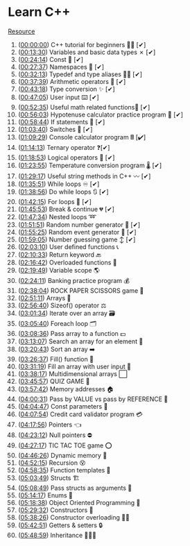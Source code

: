 # Learn C++

[Resource](https://www.youtube.com/watch?v=-TkoO8Z07hI)

1. ([00:00:00](https://www.youtube.com/watch?v=-TkoO8Z07hI&t=0s)) C++ tutorial for beginners 👨‍💻 [✔]
2. ([00:13:30](https://www.youtube.com/watch?v=-TkoO8Z07hI&t=810s)) Variables and basic data types ✗ [✔]
3. ([00:24:14](https://www.youtube.com/watch?v=-TkoO8Z07hI&t=1454s)) Const 🚫 [✔]
4. ([00:27:37](https://www.youtube.com/watch?v=-TkoO8Z07hI&t=1657s)) Namespaces 📛 [✔]
5. ([00:32:13](https://www.youtube.com/watch?v=-TkoO8Z07hI&t=1933s)) Typedef and type aliases 🙋‍♂️ [✔]
6. ([00:37:39](https://www.youtube.com/watch?v=-TkoO8Z07hI&t=2259s)) Arithmetic operators 🧮 [✔]
7. ([00:43:18](https://www.youtube.com/watch?v=-TkoO8Z07hI&t=2598s)) Type conversion ✨ [✔]
8. ([00:47:05](https://www.youtube.com/watch?v=-TkoO8Z07hI&t=2825s)) User input ⌨️ [✔]
9. ([00:52:35](https://www.youtube.com/watch?v=-TkoO8Z07hI&t=3155s)) Useful math related functions🔢 [✔]
10. ([00:56:03](https://www.youtube.com/watch?v=-TkoO8Z07hI&t=3363s)) Hypotenuse calculator practice program 📐 [✔]
11. ([00:58:44](https://www.youtube.com/watch?v=-TkoO8Z07hI&t=3524s)) If statements 🤔 [✔]
12. ([01:03:40](https://www.youtube.com/watch?v=-TkoO8Z07hI&t=3820s)) Switches 🔀 [✔]
13. ([01:09:29](https://www.youtube.com/watch?v=-TkoO8Z07hI&t=4169s)) Console calculator program 🖩 [✔]
14. ([01:14:13](https://www.youtube.com/watch?v=-TkoO8Z07hI&t=4453s)) Ternary operator ❓[✔]
15. ([01:18:53](https://www.youtube.com/watch?v=-TkoO8Z07hI&t=4733s)) Logical operators 🔣 [✔]
16. ([01:23:55](https://www.youtube.com/watch?v=-TkoO8Z07hI&t=5035s)) Temperature conversion program 🌡️ [✔]
17. ([01:29:17](https://www.youtube.com/watch?v=-TkoO8Z07hI&t=5357s)) Useful string methods in C++ 〰️ [✔]
18. ([01:35:51](https://www.youtube.com/watch?v=-TkoO8Z07hI&t=5751s)) While loops ♾️ [✔]
19. ([01:38:56](https://www.youtube.com/watch?v=-TkoO8Z07hI&t=5936s)) Do while loops 🔃 [✔]
20. ([01:42:15](https://www.youtube.com/watch?v=-TkoO8Z07hI&t=6135s)) For loops 🔂 [✔]
21. ([01:45:53](https://www.youtube.com/watch?v=-TkoO8Z07hI&t=6353s)) Break & continue 💔 [✔]
22. ([01:47:34](https://www.youtube.com/watch?v=-TkoO8Z07hI&t=6454s)) Nested loops ➿
23. ([01:51:51](https://www.youtube.com/watch?v=-TkoO8Z07hI&t=6711s)) Random number generator 🎲 [✔]
24. ([01:55:25](https://www.youtube.com/watch?v=-TkoO8Z07hI&t=6925s)) Random event generator 🎁 [✔]
25. ([01:59:05](https://www.youtube.com/watch?v=-TkoO8Z07hI&t=7145s)) Number guessing game ↕️ [✔]
26. ([02:03:10](https://www.youtube.com/watch?v=-TkoO8Z07hI&t=7390s)) User defined functions 📞
27. ([02:10:33](https://www.youtube.com/watch?v=-TkoO8Z07hI&t=7833s)) Return keyword 🔙
28. ([02:16:42](https://www.youtube.com/watch?v=-TkoO8Z07hI&t=8202s)) Overloaded functions 🍕
29. ([02:19:49](https://www.youtube.com/watch?v=-TkoO8Z07hI&t=8389s)) Variable scope 🌎
30. ([02:24:11](https://www.youtube.com/watch?v=-TkoO8Z07hI&t=8651s)) Banking practice program 💰
31. ([02:38:04](https://www.youtube.com/watch?v=-TkoO8Z07hI&t=9484s)) ROCK PAPER SCISSORS game 👊
32. ([02:51:11](https://www.youtube.com/watch?v=-TkoO8Z07hI&t=10271s)) Arrays 🚗
33. ([02:56:40](https://www.youtube.com/watch?v=-TkoO8Z07hI&t=10600s)) Sizeof() operator ⚖️
34. ([03:01:34](https://www.youtube.com/watch?v=-TkoO8Z07hI&t=10894s)) Iterate over an array 🗃️
35. ([03:05:40](https://www.youtube.com/watch?v=-TkoO8Z07hI&t=11140s)) Foreach loop 🗂️
36. ([03:08:36](https://www.youtube.com/watch?v=-TkoO8Z07hI&t=11316s)) Pass array to a function 💵
37. ([03:13:07](https://www.youtube.com/watch?v=-TkoO8Z07hI&t=11587s)) Search an array for an element 🔎
38. ([03:20:43](https://www.youtube.com/watch?v=-TkoO8Z07hI&t=12043s)) Sort an array ➡️
39. ([03:26:37](https://www.youtube.com/watch?v=-TkoO8Z07hI&t=12397s)) Fill() function 🍔
40. ([03:31:19](https://www.youtube.com/watch?v=-TkoO8Z07hI&t=12679s)) Fill an array with user input 🌭
41. ([03:38:17](https://www.youtube.com/watch?v=-TkoO8Z07hI&t=13097s)) Multidimensional arrays ⬜
42. ([03:45:57](https://www.youtube.com/watch?v=-TkoO8Z07hI&t=13557s)) QUIZ GAME 💯
43. ([03:57:42](https://www.youtube.com/watch?v=-TkoO8Z07hI&t=14262s)) Memory addresses 🏠
44. ([04:00:31](https://www.youtube.com/watch?v=-TkoO8Z07hI&t=14431s)) Pass by VALUE vs pass by REFERENCE 📧
45. ([04:04:47](https://www.youtube.com/watch?v=-TkoO8Z07hI&t=14687s)) Const parameters 🧱
46. ([04:07:54](https://www.youtube.com/watch?v=-TkoO8Z07hI&t=14874s)) Credit card validator program 💳
47. ([04:17:56](https://www.youtube.com/watch?v=-TkoO8Z07hI&t=15476s)) Pointers 👈
48. ([04:23:12](https://www.youtube.com/watch?v=-TkoO8Z07hI&t=15792s)) Null pointers ⛔
49. ([04:27:17](https://www.youtube.com/watch?v=-TkoO8Z07hI&t=16037s)) TIC TAC TOE game ⭕
50. ([04:46:26](https://www.youtube.com/watch?v=-TkoO8Z07hI&t=17186s)) Dynamic memory 🧠
51. ([04:52:15](https://www.youtube.com/watch?v=-TkoO8Z07hI&t=17535s)) Recursion 😵
52. ([04:58:35](https://www.youtube.com/watch?v=-TkoO8Z07hI&t=17915s)) Function templates 🍪
53. ([05:03:49](https://www.youtube.com/watch?v=-TkoO8Z07hI&t=18229s)) Structs 🏗️
54. ([05:08:49](https://www.youtube.com/watch?v=-TkoO8Z07hI&t=18529s)) Pass structs as arguments 🚚
55. ([05:14:17](https://www.youtube.com/watch?v=-TkoO8Z07hI&t=18857s)) Enums 📅
56. ([05:18:38](https://www.youtube.com/watch?v=-TkoO8Z07hI&t=19118s)) Object Oriented Programming 🧍
57. ([05:29:32](https://www.youtube.com/watch?v=-TkoO8Z07hI&t=19772s)) Constructors 👷
58. ([05:38:26](https://www.youtube.com/watch?v=-TkoO8Z07hI&t=20306s)) Constructor overloading 👨‍🍳
59. ([05:42:51](https://www.youtube.com/watch?v=-TkoO8Z07hI&t=20571s)) Getters & setters 🔒
60. ([05:48:59](https://www.youtube.com/watch?v=-TkoO8Z07hI&t=20939s)) Inheritance 👩‍👧‍👦
